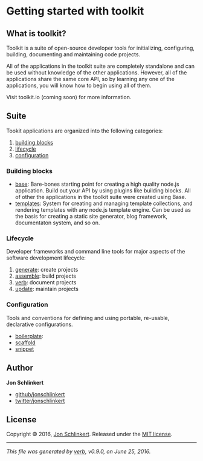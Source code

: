 # Getting started with toolkit

## What is toolkit?

Toolkit is a suite of open-source developer tools for initializing, configuring, building, documenting and maintaining code projects.

All of the applications in the toolkit suite are completely standalone and can be used without knowledge of the other applications. However, all of the applications share the same core API, so by learning any one of the applications, you will know how to begin using all of them.

Visit toolkit.io (coming soon) for more information.

## Suite

Tookit applications are organized into the following categories:

1. [building blocks](#building-blocks)
2. [lifecycle](#lifecycle)
3. [configuration](#configuration)

### Building blocks

* [base](https://github.com/node-base/base): Bare-bones starting point for creating a high quality node.js application. Build out your API by using plugins like building blocks. All of other the applications in the toolkit suite were created using Base.
* [templates](https://github.com/jonschlinkert/templates): System for creating and managing template collections, and rendering templates with any node.js template engine. Can be used as the basis for creating a static site generator, blog framework, documentaton system, and so on.

### Lifecycle

Developer frameworks and command line tools for major aspects of the software development lifecycle:

1. [generate](https://github.com/generate/generate): create projects
2. [assemble](https://github.com/assemble/assemble): build projects
3. [verb](https://github.com/verbose/verb): document projects
4. [update](https://github.com/update/update): maintain projects

### Configuration

Tools and conventions for defining and using portable, re-usable, declarative configurations.

* [boilerplate](https://github.com/jonschlinkert/boilerplate):
* [scaffold](https://github.com/jonschlinkert/scaffold)
* [snippet](https://github.com/jonschlinkert/snippet)

## Author

**Jon Schlinkert**

* [github/jonschlinkert](https://github.com/jonschlinkert)
* [twitter/jonschlinkert](http://twitter.com/jonschlinkert)

## License

Copyright © 2016, [Jon Schlinkert](https://github.com/jonschlinkert).
Released under the [MIT license](https://github.com/jonschlinkert/getting-started/blob/master/LICENSE).

***

_This file was generated by [verb](https://github.com/verbose/verb), v0.9.0, on June 25, 2016._